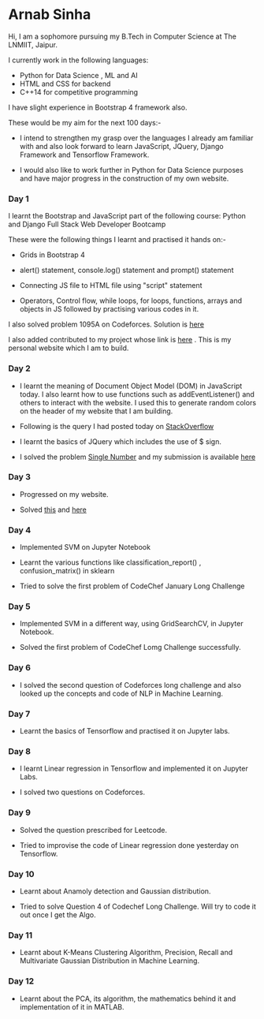 # Arnab Sinha

Hi, I am a sophomore pursuing my B.Tech in Computer Science at The LNMIIT, Jaipur. 

I currently work in the following languages: 

* Python for Data Science , ML and AI
* HTML and CSS for backend
* C++14 for competitive programming

I have slight experience in Bootstrap 4 framework also. 

These would be my aim for the next 100 days:-

* I intend to strengthen my grasp over the languages I already am familiar with and also look forward to learn JavaScript, JQuery, Django Framework and Tensorflow Framework.

* I would also like to work further in Python for Data Science purposes and have major progress in the construction of my own website.


### Day 1

I learnt the Bootstrap and JavaScript part of the following course: Python and Django Full Stack Web Developer Bootcamp

These were the following things I learnt and practised it hands on:-

* Grids in Bootstrap 4

* alert() statement, console.log() statement and prompt() statement

* Connecting JS file to HTML file using "script" statement 

* Operators, Control flow, while loops, for loops, functions, arrays and objects in JS followed by practising various codes in it.

I also solved problem 1095A on Codeforces. Solution is [here](https://ideone.com/qFVv2l)

I also added contributed to my project whose link is [here](https://github.com/arnabsinha99/Site-honn-te) . This is my personal website which I am to build. 


### Day 2

* I learnt the meaning of Document Object Model (DOM) in JavaScript today. I also learnt how to use functions such as addEventListener() and others to interact with the website. I used this to generate random colors on the header of my website that I am building.

* Following is the query I had posted today on [StackOverflow](https://stackoverflow.com/questions/54003762/getelementbyid-function-is-returning-null-for-existing-header-id/54003818?noredirect=1#comment94850062_54003818)

* I learnt the basics of JQuery which includes the use  of $ sign. 

* I solved the problem [Single Number](https://leetcode.com/problems/single-number/) and my submission is available [here](https://leetcode.com/submissions/detail/198499974/)


### Day 3

* Progressed on my website. 

* Solved [this](https://leetcode.com/problems/two-sum/) and [here](https://leetcode.com/submissions/detail/198743978/)

### Day 4

* Implemented SVM on Jupyter Notebook

* Learnt the various functions like classification_report() , confusion_matrix() in sklearn 

* Tried to solve the first problem of CodeChef January Long Challenge


### Day 5

* Implemented SVM in a different way, using GridSearchCV, in Jupyter Notebook.

* Solved the first problem of CodeChef Lomg Challenge successfully. 

### Day 6

* I solved the second question of Codeforces long challenge and also looked up the concepts and code of NLP in Machine Learning.

### Day 7

* Learnt the basics of Tensorflow and practised it on Jupyter labs. 

### Day 8

* I learnt Linear regression in Tensorflow and implemented it on Jupyter Labs. 

* I solved two questions on Codeforces. 

### Day 9

* Solved the question prescribed for Leetcode. 

* Tried to improvise the code of Linear regression done yesterday on Tensorflow. 

### Day 10

* Learnt about Anamoly detection and Gaussian distribution. 

* Tried to solve Question 4 of Codechef Long Challenge. Will try to code it out once I get the Algo. 

### Day 11

* Learnt about K-Means Clustering Algorithm, Precision, Recall and Multivariate Gaussian Distribution in Machine Learning. 

### Day 12

* Learnt about the PCA, its algorithm, the mathematics behind it and implementation of it in MATLAB. 
